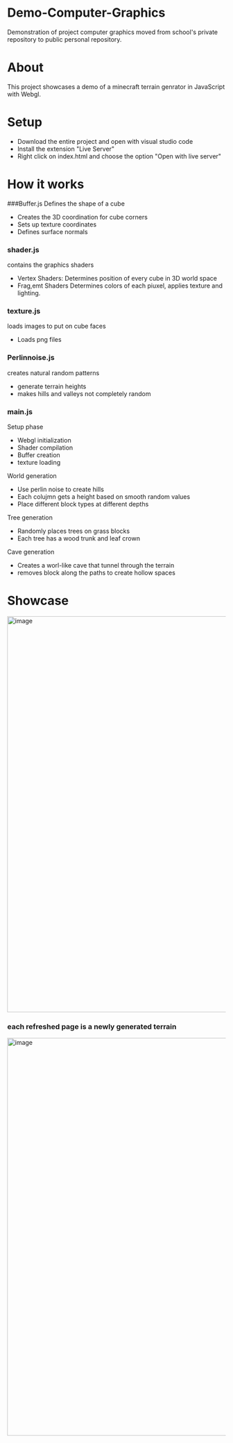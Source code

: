 # Demo-Computer-Graphics
Demonstration of project computer graphics moved from school's private repository to public personal repository.

# About
This project showcases a demo of a minecraft terrain genrator in JavaScript with Webgl.

# Setup

- Download the entire project and open with visual studio code
- Install the extension "Live Server"
- Right click on index.html and choose the option "Open with live server"

# How it works 

###Buffer.js
Defines the shape of a cube 
- Creates the 3D coordination for cube corners
- Sets up texture coordinates
- Defines surface normals

### shader.js
contains the graphics shaders
- Vertex Shaders: Determines position of every cube in 3D world space
- Frag,emt Shaders Determines colors of each piuxel, applies texture and lighting.

### texture.js
loads images to put on cube faces
- Loads png files

### Perlinnoise.js
creates natural random patterns
- generate terrain heights
- makes hills and valleys not completely random

### main.js
Setup phase
- Webgl initialization
- Shader compilation
- Buffer creation
- texture loading

World generation

- Use perlin noise to create hills
- Each colujmn gets a height based on smooth random values
- Place different block types at different depths

Tree generation

- Randomly places trees on grass blocks
- Each tree has a wood trunk and leaf crown

Cave generation

- Creates a worl-like cave that tunnel through the terrain
- removes block along the paths to create hollow spaces 


# Showcase

<img width="1908" height="912" alt="image" src="https://github.com/user-attachments/assets/ac1781fb-431e-43e0-8655-ac7e61a36ba0" />

### each refreshed page is a newly generated terrain

<img width="1906" height="916" alt="image" src="https://github.com/user-attachments/assets/b37e1085-0b42-4ec9-87e7-4c1415775c8d" />


